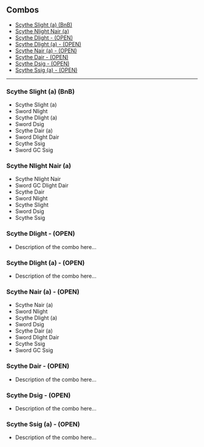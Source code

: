## Combos
- [Scythe Slight (a) (BnB)](#scythe-slight-a-bnb)
- [Scythe Nlight Nair (a)](#scythe-nlight-nair-a)
- [Scythe Dlight - (OPEN)](#scythe-dlight)
- [Scythe Dlight (a) - (OPEN)](#scythe-dlight-a)
- [Scythe Nair (a) - (OPEN)](#scythe-nair-a)
- [Scythe Dair - (OPEN)](#scythe-dair)
- [Scythe Dsig - (OPEN)](#scythe-dsig)
- [Scythe Ssig (a) - (OPEN)](#scythe-ssig)

---

### Scythe Slight (a) (BnB)
- Scythe Slight (a)
- Sword Nlight
- Scythe Dlight (a)
- Sword Dsig
- Scythe Dair (a)
- Sword Dlight Dair
- Scythe Ssig
- Sword GC Ssig

### Scythe Nlight Nair (a)
- Scythe Nlight Nair
- Sword GC Dlight Dair
- Scythe Dair
- Sword Nlight
- Scythe Slight
- Sword Dsig
- Scythe Ssig

### Scythe Dlight - (OPEN)
- Description of the combo here...

### Scythe Dlight (a) - (OPEN)
- Description of the combo here...

### Scythe Nair (a) - (OPEN)
- Scythe Nair (a)
- Sword Nlight
- Scythe Dlight (a)
- Sword Dsig
- Scythe Dair (a)
- Sword Dlight Dair
- Scythe Ssig
- Sword GC Ssig

### Scythe Dair - (OPEN)
- Description of the combo here...

### Scythe Dsig - (OPEN)
- Description of the combo here...

### Scythe Ssig (a) - (OPEN)
- Description of the combo here...
